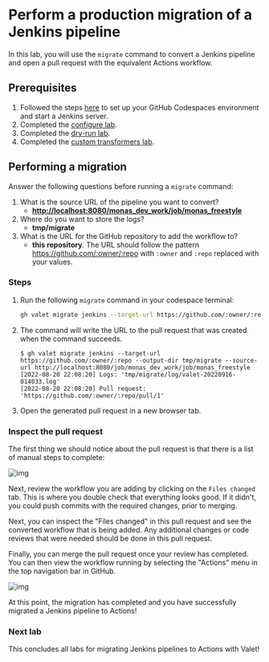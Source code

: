 # Perform a production migration of a Jenkins pipeline

In this lab, you will use the `migrate` command to convert a Jenkins pipeline and open a pull request with the equivalent Actions workflow.

## Prerequisites

1. Followed the steps [here](./readme.md#configure-your-codespace) to set up your GitHub Codespaces environment and start a Jenkins server.
2. Completed the [configure lab](./1-configure.md#configuring-credentials).
3. Completed the [dry-run lab](./4-dry-run.md).
4. Completed the [custom transformers lab](./5-custom-transformers.md).

## Performing a migration

Answer the following questions before running a `migrate` command:

1. What is the source URL of the pipeline you want to convert?
    - __<http://localhost:8080/monas_dev_work/job/monas_freestyle>__
2. Where do you want to store the logs?
    - __tmp/migrate__
3. What is the URL for the GitHub repository to add the workflow to?
    - __this repository__. The URL should follow the pattern <https://github.com/:owner/:repo> with `:owner` and `:repo` replaced with your values.

### Steps

1. Run the following `migrate` command in your codespace terminal:

    ```bash
    gh valet migrate jenkins --target-url https://github.com/:owner/:repo --output-dir tmp/migrate --source-url http://localhost:8080/job/monas_dev_work/job/monas_freestyle
    ```

2. The command will write the URL to the pull request that was created when the command succeeds.

    ```console
    $ gh valet migrate jenkins --target-url https://github.com/:owner/:repo --output-dir tmp/migrate --source-url http://localhost:8080/job/monas_dev_work/job/monas_freestyle
    [2022-08-20 22:08:20] Logs: 'tmp/migrate/log/valet-20220916-014033.log'
    [2022-08-20 22:08:20] Pull request: 'https://github.com/:owner/:repo/pull/1'
    ```

3. Open the generated pull request in a new browser tab.

### Inspect the pull request

The first thing we should notice about the pull request is that there is a list of manual steps to complete:

![img](https://user-images.githubusercontent.com/19557880/186784161-b7882ac4-ac99-4462-b69f-f49b9202527b.png)

Next, review the workflow you are adding by clicking on the `Files changed` tab. This is where you double check that everything looks good. If it didn't, you could push commits with the required changes, prior to merging.

Next, you can inspect the "Files changed" in this pull request and see the converted workflow that is being added. Any additional changes or code reviews that were needed should be done in this pull request.

Finally, you can merge the pull request once your review has completed. You can then view the workflow running by selecting the "Actions" menu in the top navigation bar in GitHub.

![img](https://user-images.githubusercontent.com/19557880/185509704-90243ec5-e77f-4baf-a9b2-d9a4d9fda199.png)

At this point, the migration has completed and you have successfully migrated a Jenkins pipeline to Actions!

### Next lab

This concludes all labs for migrating Jenkins pipelines to Actions with Valet!

